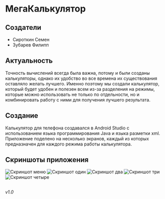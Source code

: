 # МегаКалькулятор
## Создатели
* Сироткин Семен
* Зубарев Филипп
## Актуальность
Точность вычислений всегда была важна, потому и были созданы калькуляторы,
однако их удобство во все времена их существования оставляло желать лучшего.
Именно поэтому мы создали калькулятор, который будет удобен и полезен всем из-за разделения на режимы,
которые можно использовать не только по отдельности, но и комбинировать работу с ними для получения
лучшего результата.
## Создание
Калькулятор для телефона создавался в Android Studio с использованием языка программирования Java и
языка разметки xml. Приложение поделено на несколько экранов, каждый из которых предназначен для каждого
режима работы калькулятора.
## Скриншоты приложения
![Скриншот меню](data/img/screen0.png "Не найден")
![Скриншот один](data/img/screen1.png "Не найден")
![Скриншот два](data/img/screen2.png "Не найден")
![Скриншот три](data/img/screen3.png "Не найден")
![Скриншот четыре](data/img/screen4.png "Не найден")
##
*v1.0*